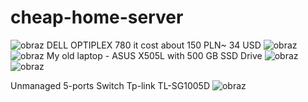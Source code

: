 # cheap-home-server
![obraz](https://user-images.githubusercontent.com/48838635/169117860-2a60c591-6536-4512-af9f-0ff375dcd2ba.png)
DELL OPTIPLEX 780 it cost about 150 PLN~ 34 USD
![obraz](https://user-images.githubusercontent.com/48838635/169062989-77d71b85-ae18-4196-9229-4f0f61653f1f.png)
![obraz](https://user-images.githubusercontent.com/48838635/169117503-65974fba-5bfd-47af-92e5-d6b3b964e29b.png)
My old laptop - ASUS X505L with 500 GB SSD Drive
![obraz](https://user-images.githubusercontent.com/48838635/169075772-ef97a720-a995-426d-a4bc-f70952f40ca4.png)
![obraz](https://user-images.githubusercontent.com/48838635/169117221-312cf00a-5373-4c0d-bcde-a04dd91a00c5.png)

Unmanaged 5-ports Switch Tp-link TL-SG1005D
![obraz](https://user-images.githubusercontent.com/48838635/169063112-e3953b92-d1b7-469d-bc74-54186e0f6449.png)
